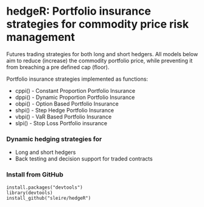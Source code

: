 # hedgeR: Portfolio insurance strategies for commodity price risk management
Futures trading strategies for both long and short hedgers. All models below aim to reduce (increase) the commodity portfolio price, while preventing it from breaching a pre defined cap (floor).

Portfolio insurance strategies implemented as functions:

- cppi() - Constant Proportion Portfolio Insurance   
- dppi() - Dynamic Proportion Portfolio Insurance   
- obpi() - Option Based Portfolio Insurance         
- shpi() - Step Hedge Portfolio Insurance            
- vbpi() - VaR Based Portfolio Insurance             
- slpi() - Stop Loss Portfolio insurance             

### Dynamic hedging strategies for
- Long and short hedgers
- Back testing and decision support for traded contracts

### Install from GitHub
```
install.packages("devtools")  
library(devtools)
install_github("sleire/hedgeR")
```
